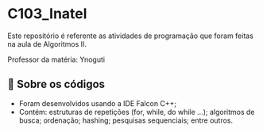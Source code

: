 # C103_Inatel

Este repositório é referente as atividades de programação que foram feitas na aula de Algoritmos II.
<p>Professor da matéria: Ynoguti

 ## 📁 Sobre os códigos
 - Foram desenvolvidos usando a IDE Falcon C++;
 - Contém: estruturas de repetições (for, while, do while ...); algoritmos de busca; ordenação; hashing; pesquisas sequenciais; entre outros.
